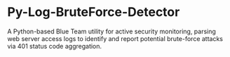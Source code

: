 # Py-Log-BruteForce-Detector
A Python-based Blue Team utility for active security monitoring, parsing web server access logs to identify and report potential brute-force attacks via 401 status code aggregation.
